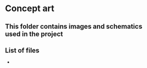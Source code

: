 # Concept art

## This folder contains images and schematics used in the project

## List of files

* 
